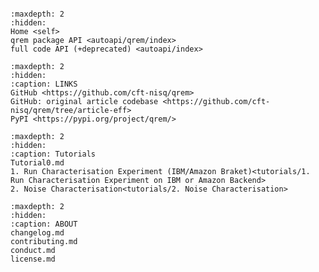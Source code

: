```{include} ../README.md
```

```{toctree}
:maxdepth: 2
:hidden:
Home <self>
qrem package API <autoapi/qrem/index>
full code API (+deprecated) <autoapi/index>
```

```{toctree}
:maxdepth: 2
:hidden:
:caption: LINKS
GitHub <https://github.com/cft-nisq/qrem>
GitHub: original article codebase <https://github.com/cft-nisq/qrem/tree/article-eff>
PyPI <https://pypi.org/project/qrem/>
```

```{toctree}
:maxdepth: 2
:hidden:
:caption: Tutorials
Tutorial0.md
1. Run Characterisation Experiment (IBM/Amazon Braket)<tutorials/1. Run Characterisation Experiment on IBM or Amazon Backend>
2. Noise Characterisation<tutorials/2. Noise Characterisation>
```

```{toctree}
:maxdepth: 2
:hidden:
:caption: ABOUT
changelog.md
contributing.md
conduct.md
license.md
```
<!-- # Thumbnails gallery

```{nbgallery}
example.ipynb
``` -->